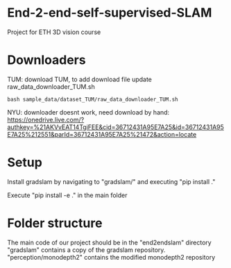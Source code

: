 # End-2-end-self-supervised-SLAM
Project for ETH 3D vision course

# Downloaders

TUM:
download TUM, to add download file update raw_data_downloader_TUM.sh
```shell
bash sample_data/dataset_TUM/raw_data_downloader_TUM.sh 
```
NYU:
downloader doesnt work, need download by hand:
https://onedrive.live.com/?authkey=%21AKVvEAT14TgiFEE&cid=36712431A95E7A25&id=36712431A95E7A25%212551&parId=36712431A95E7A25%21472&action=locate


# Setup

Install gradslam by navigating to "gradslam/" and executing "pip install ."

Execute "pip install -e ." in the main folder


# Folder structure

The main code of our project should be in the "end2endslam" directory
"gradslam" contains a copy of the gradslam repository.
"perception/monodepth2" contains the modified monodepth2 repository



